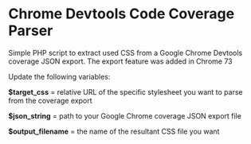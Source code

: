 # Chrome Devtools Code Coverage Parser

Simple PHP script to extract used CSS from a Google Chrome Devtools coverage JSON export. The export feature was added in Chrome 73

Update the following variables:

**$target_css** = relative URL of the specific stylesheet you want to parse from the coverage export

**$json_string** = path to your Google Chrome coverage JSON export file

**$output_filename** = the name of the resultant CSS file you want
